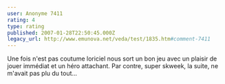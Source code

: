 ```yaml
---
user: Anonyme 7411
rating: 4
type: rating
published: 2007-01-28T22:50:45.000Z
legacy_url: http://www.emunova.net/veda/test/1835.htm#comment-7411
---
```

Une fois n'est pas coutume loriciel nous sort un bon jeu avec un plaisir de jouer immédiat et un héro attachant.
Par contre, super skweek, la suite, ne m'avait pas plu du tout...
